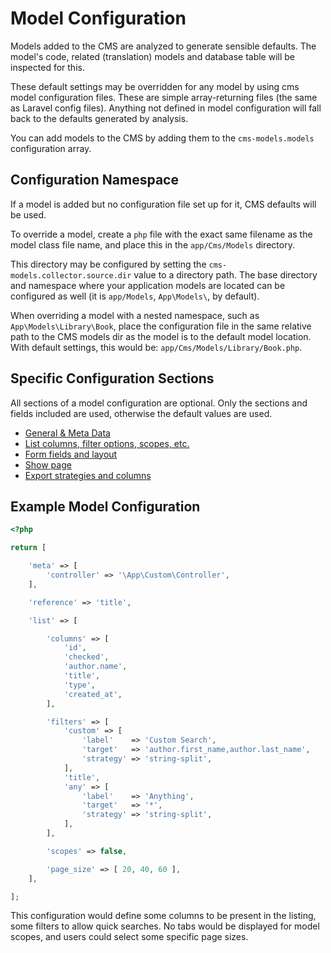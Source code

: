 # Model Configuration

Models added to the CMS are analyzed to generate sensible defaults. 
The model's code, related (translation) models and database table will be inspected for this.
 
These default settings may be overridden for any model by using cms model configuration files. 
These are simple array-returning files (the same as Laravel config files).
Anything not defined in model configuration will fall back to the defaults generated by analysis.

You can add models to the CMS by adding them to the `cms-models.models` configuration array.


## Configuration Namespace

If a model is added but no configuration file set up for it, CMS defaults will be used.

To override a model, create a `php` file with the exact same filename as the model class file name, and place this in the `app/Cms/Models` directory.

This directory may be configured by setting the `cms-models.collector.source.dir` value to a directory path.
The base directory and namespace where your application models are located can be configured as well (it is `app/Models`, `App\Models\`, by default).

When overriding a model with a nested namespace, such as `App\Models\Library\Book`, place the configuration file in the same relative path to the CMS models dir as the model is to the default model location. 
With default settings, this would be: `app/Cms/Models/Library/Book.php`.


## Specific Configuration Sections

All sections of a model configuration are optional.
Only the sections and fields included are used, otherwise the default values are used.

- [General & Meta Data](ModelConfiguration/Meta.md)
- [List columns, filter options, scopes, etc.](ModelConfiguration/List.md)
- [Form fields and layout](ModelConfiguration/Form.md)
- [Show page](ModelConfiguration/Show.md)
- [Export strategies and columns](ModelConfiguration/Export.md)


## Example Model Configuration

```php
<?php

return [

    'meta' => [
        'controller' => '\App\Custom\Controller',
    ],

    'reference' => 'title',

    'list' => [

        'columns' => [
            'id',
            'checked',
            'author.name',
            'title',
            'type',
            'created_at',
        ],

        'filters' => [
            'custom' => [
                'label'    => 'Custom Search',
                'target'   => 'author.first_name,author.last_name',
                'strategy' => 'string-split',
            ],
            'title',
            'any' => [
                'label'    => 'Anything',
                'target'   => '*',
                'strategy' => 'string-split',
            ],
        ],

        'scopes' => false,

        'page_size' => [ 20, 40, 60 ],
    ],

];
```

This configuration would define some columns to be present in the listing, some filters to allow quick searches. No tabs would be displayed for model scopes, and users could select some specific page sizes.





